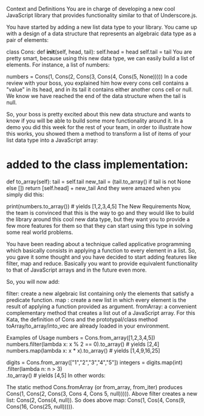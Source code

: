 Context and Definitions
You are in charge of developing a new cool JavaScript library that provides functionality similar to that of Underscore.js.

You have started by adding a new list data type to your library. You came up with a design of a data structure that represents an algebraic data type as a pair of elements:

class Cons:
  def __init__(self, head, tail):
    self.head = head
    self.tail = tail
You are pretty smart, because using this new data type, we can easily build a list of elements. For instance, a list of numbers:

numbers = Cons(1, Cons(2, Cons(3, Cons(4, Cons(5, None)))))
In a code review with your boss, you explained him how every cons cell contains a "value" in its head, and in its tail it contains either another cons cell or null. We know we have reached the end of the data structure when the tail is null.

So, your boss is pretty excited about this new data structure and wants to know if you will be able to build some more functionality around it. In a demo you did this week for the rest of your team, in order to illustrate how this works, you showed them a method to transform a list of items of your list data type into a JavaScript array:

  # added to the class implementation:
  def to_array(self):
    tail = self.tail
    new_tail = (tail.to_array() if tail is not None else [])
    return [self.head] + new_tail
And they were amazed when you simply did this:

print(numbers.to_array())  # yields [1,2,3,4,5]
The New Requirements
Now, the team is convinced that this is the way to go and they would like to build the library around this cool new data type, but they want you to provide a few more features for them so that they can start using this type in solving some real world problems.

You have been reading about a technique called applicative programming which basically consists in applying a function to every element in a list. So, you gave it some thought and you have decided to start adding features like filter, map and reduce. Basically you want to provide equivalent functionality to that of JavaScript arrays and in the future even more.

So, you will now add:

filter: create a new algebraic list containing only the elements that satisfy a predicate function.
map : create a new list in which every element is the result of applying a function provided as argument.
fromArray: a convenient complementary method that creates a list out of a JavaScript array.
For this Kata, the definition of Cons and the prototypal/class method toArray/to_array/into_vec are already loaded in your environment.

Examples of Usage
numbers = Cons.from_array([1,2,3,4,5])
numbers.filter(lambda x: x % 2 == 0).to_array()  # yields [2,4]
numbers.map(lambda x: x * x).to_array()  # yields [1,4,9,16,25]

digits = Cons.from_array(["1","2","3","4","5"])
integers = digits.map(int) \
                 .filter(lambda n: n > 3) \
                 .to_array()  # yields [4,5]
In other words:

The static method Cons.fromArray (or from_array, from_iter) produces Cons(1, Cons(2, Cons(3, Cons 4, Cons 5, null))))).
Above filter creates a new list: Cons(2, Cons(4, null)).
So does above map: Cons(1, Cos(4, Cons(9, Cons(16, Cons(25, null))))).
